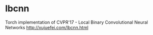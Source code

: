 # lbcnn
Torch implementation of CVPR'17 - Local Binary Convolutional Neural Networks http://xujuefei.com/lbcnn.html

